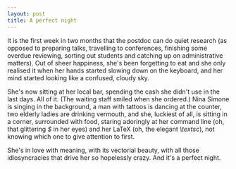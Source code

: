 ```yaml
---
layout: post
title: A perfect night
---
```


It is the first week in two months that the postdoc can do quiet research (as opposed to preparing talks, travelling to conferences, finishing some overdue reviewing, sorting out students and catching up on administrative matters). Out of sheer happiness, she's been forgetting to eat and she only realised it when her hands started slowing down on the keyboard, and her mind started looking like a confused, cloudy sky.

She's now sitting at her local bar, spending the cash she didn't use in the last days. All of it. (The waiting staff smiled when she ordered.) Nina Simone is singing in the background, a man with tattoos is dancing at the counter, two elderly ladies are drinking vermouth, and she, luckiest of all, is sitting in a corner, surrounded with food, staring adoringly at her command line (oh, that glittering *$* in her eyes)  and her LaTeX (oh, the elegant *\textsc*), not knowing which one to give attention to first.

She's in love with meaning, with its vectorial beauty, with all those idiosyncracies that drive her so hopelessly crazy. And it's a perfect night.
